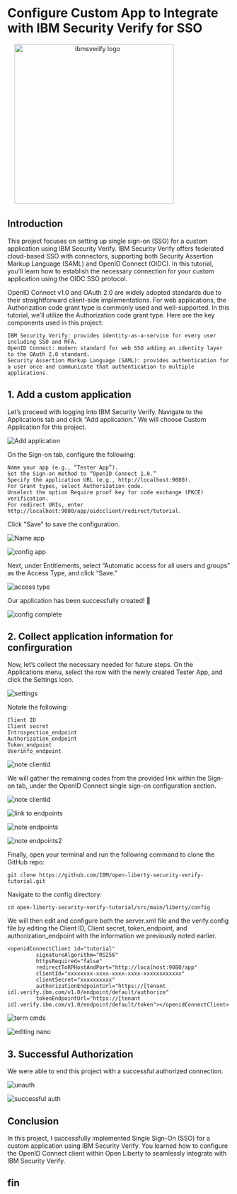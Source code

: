 # Configure Custom App to Integrate with IBM Security Verify for SSO

<div align="center">
  <img src="https://store-images.s-microsoft.com/image/apps.46016.d3eacc69-6358-4a43-94d6-465eb39ca496.57ac5c5e-d47e-4cd6-a125-1d8c8f96001f.a7754481-5cd2-4645-a426-f32c45fcd298" height="360" alt="ibmsverify logo"  />
  <img width="108" />
</div>

## Introduction

This project focuses on setting up single sign-on (SSO) for a custom application using IBM Security Verify. IBM Security Verify offers federated cloud-based SSO with connectors, supporting both Security Assertion Markup Language (SAML) and OpenID Connect (OIDC). In this tutorial, you’ll learn how to establish the necessary connection for your custom application using the OIDC SSO protocol.

OpenID Connect v1.0 and OAuth 2.0 are widely adopted standards due to their straightforward client-side implementations. For web applications, the Authorization code grant type is commonly used and well-supported. In this tutorial, we’ll utilize the Authorization code grant type. Here are the key components used in this project:

    IBM Security Verify: provides identity-as-a-service for every user including SSO and MFA.
    OpenID Connect: modern standard for web SSO adding an identity layer to the OAuth 2.0 standard.
    Security Assertion Markup Language (SAML): provides authentication for a user once and communicate that authentication to multiple applications.
    
## 1. Add a custom application

Let’s proceed with logging into IBM Security Verify. Navigate to the Applications tab and click “Add application.” We will choose Custom Application for this project.

![Add application](https://imgur.com/dSvmARm.jpg) 

On the Sign-on tab, configure the following:

    Name your app (e.g., “Tester App”).
    Set the Sign-on method to “OpenID Connect 1.0.”
    Specify the application URL (e.g., http://localhost:9080).
    For Grant types, select Authorization code.
    Unselect the option Require proof key for code exchange (PKCE) verification.
    For redirect URIs, enter http://localhost:9080/app/oidcclient/redirect/tutorial.
    
Click "Save" to save the configuration. 

![Name app](https://imgur.com/HCLmoXq.jpg) 

![config app](https://imgur.com/Xe4aL4r.jpg) 

Next, under Entitlements, select “Automatic access for all users and groups” as the Access Type, and click “Save.”

![access type](https://imgur.com/tJEjr12.jpg) 

Our application has been successfully created! 🎉

![config complete](https://imgur.com/1TLBDuz.jpg) 

## 2. Collect application information for confirguration
Now, let’s collect the necessary needed for future steps. On the Applications menu, select the row with the newly created Tester App, and click the Settings icon.

![settings](https://imgur.com/JfzGpT2.jpg) 

Notate the following:

    Client ID
    Client secret 
    Introspection_endpoint
    Authorization_endpoint
    Token_endpoint
    Userinfo_endpoint

![note clientid](https://imgur.com/M4EuwP0.jpg) 

We will gather the remaining codes from the provided link within the Sign-on tab, under the OpenID Connect single sign-on configuration section.

![note clientid](https://imgur.com/pVY00JN.jpg) 

![link to endpoints](https://imgur.com/NtvOU4G.jpg) 

![note endpoints](https://imgur.com/H0XaLGh.jpg) 

![note endpoints2](https://imgur.com/UM02kIy.jpg) 

Finally, open your terminal and run the following command to clone the GitHub repo:

    git clone https://github.com/IBM/open-liberty-security-verify-tutorial.git

Navigate to the config directory:

    cd open-liberty-security-verify-tutorial/src/main/liberty/config

We will then edit and configure both the server.xml file and the verify.config file by editing the Client ID, Client secret, token_endpoint, and authorization_endpoint with the information we previously noted earlier.

    <openidConnectClient id="tutorial"
             signatureAlgorithm="RS256"
             httpsRequired="false"
             redirectToRPHostAndPort="http://localhost:9080/app"
             clientId="xxxxxxxx-xxxx-xxxx-xxxx-xxxxxxxxxxxx"
             clientSecret="xxxxxxxxxx"
             authorizationEndpointUrl="https://[tenant id].verify.ibm.com/v1.0/endpoint/default/authorize"
             tokenEndpointUrl="https://[tenant id].verify.ibm.com/v1.0/endpoint/default/token"></openidConnectClient>

![term cmds](https://imgur.com/Sy6iW6n.jpg)  

![editing nano](https://imgur.com/R9HEMYq.jpg)  

## 3. Successful Authorization

We were able to end this project with a successful authorized connection. 

![unauth](https://imgur.com/Uk1FDJW.jpg) 

![successful auth](https://imgur.com/kBiBgCH.jpg) 

## Conclusion
In this project, I successfully implemented Single Sign-On (SSO) for a custom application using IBM Security Verify. You learned how to configure the OpenID Connect client within Open Liberty to seamlessly integrate with IBM Security Verify.

## fin
